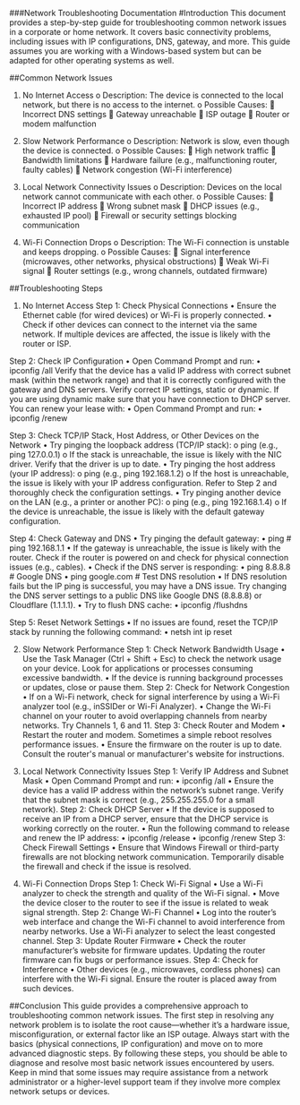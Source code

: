  
###Network Troubleshooting Documentation
#Introduction
This document provides a step-by-step guide for troubleshooting common network issues in a corporate or home network. It covers basic connectivity problems, including issues with IP configurations, DNS, gateway, and more. This guide assumes you are working with a Windows-based system but can be adapted for other operating systems as well.

##Common Network Issues
1.	No Internet Access
o	Description: The device is connected to the local network, but there is no access to the internet.
o	Possible Causes: 
	Incorrect DNS settings
	Gateway unreachable
	ISP outage
	Router or modem malfunction

2.	Slow Network Performance
o	Description: Network is slow, even though the device is connected.
o	Possible Causes: 
	High network traffic
	Bandwidth limitations
	Hardware failure (e.g., malfunctioning router, faulty cables)
	Network congestion (Wi-Fi interference)

3.	Local Network Connectivity Issues
o	Description: Devices on the local network cannot communicate with each other.
o	Possible Causes: 
	Incorrect IP address
	Wrong subnet mask
	DHCP issues (e.g., exhausted IP pool)
	Firewall or security settings blocking communication

4.	Wi-Fi Connection Drops
o	Description: The Wi-Fi connection is unstable and keeps dropping.
o	Possible Causes: 
	Signal interference (microwaves, other networks, physical obstructions)
	Weak Wi-Fi signal
	Router settings (e.g., wrong channels, outdated firmware)
 

##Troubleshooting Steps
1. No Internet Access
Step 1: Check Physical Connections
•	Ensure the Ethernet cable (for wired devices) or Wi-Fi is properly connected.
•	Check if other devices can connect to the internet via the same network. If multiple devices are affected, the issue is likely with the router or ISP.

Step 2: Check IP Configuration 
•	Open Command Prompt and run: 
•	ipconfig /all
Verify that the device has a valid IP address with correct subnet mask (within the network range) and that it is correctly configured with the gateway and DNS servers. 
Verify correct IP settings, static or dynamic. If you are using dynamic make sure that you have connection to DHCP server. You can renew your lease with:
•	Open Command Prompt and run: 
•	ipconfig /renew

Step 3: Check TCP/IP Stack, Host Address, or Other Devices on the Network
•	Try pinging the loopback address (TCP/IP stack):
o	ping <loopback> (e.g., ping 127.0.0.1)
o	If the stack is unreachable, the issue is likely with the NIC driver. Verify that the driver is up to date.
•	Try pinging the host address (your IP address):
o	ping <host> (e.g., ping 192.168.1.2)
o	If the host is unreachable, the issue is likely with your IP address configuration. Refer to Step 2 and thoroughly check the configuration settings.
•	Try pinging another device on the LAN (e.g., a printer or another PC):
o	ping <device> (e.g., ping 192.168.1.4)
o	If the device is unreachable, the issue is likely with the default gateway configuration.

Step 4: Check Gateway and DNS
•	Try pinging the default gateway:
•	ping <gateway IP> # ping 192.168.1.1
•	If the gateway is unreachable, the issue is likely with the router. Check if the router is powered on and check for physical connection issues (e.g., cables).
•	Check if the DNS server is responding:
•	ping 8.8.8.8  # Google DNS
•	ping google.com  # Test DNS resolution
•	If DNS resolution fails but the IP ping is successful, you may have a DNS issue. Try changing the DNS server settings to a public DNS like Google DNS (8.8.8.8) or Cloudflare (1.1.1.1).
•	Try to flush DNS cache:
•	ipconfig /flushdns

Step 5: Reset Network Settings
•	If no issues are found, reset the TCP/IP stack by running the following command: 
•	netsh int ip reset
 
2. Slow Network Performance
Step 1: Check Network Bandwidth Usage
•	Use the Task Manager (Ctrl + Shift + Esc) to check the network usage on your device. Look for applications or processes consuming excessive bandwidth.
•	If the device is running background processes or updates, close or pause them.
Step 2: Check for Network Congestion
•	If on a Wi-Fi network, check for signal interference by using a Wi-Fi analyzer tool (e.g., inSSIDer or Wi-Fi Analyzer).
•	Change the Wi-Fi channel on your router to avoid overlapping channels from nearby networks. Try Channels 1, 6 and 11. 
Step 3: Check Router and Modem
•	Restart the router and modem. Sometimes a simple reboot resolves performance issues.
•	Ensure the firmware on the router is up to date. Consult the router's manual or manufacturer's website for instructions.
 
3. Local Network Connectivity Issues
Step 1: Verify IP Address and Subnet Mask
•	Open Command Prompt and run: 
•	ipconfig /all
•	Ensure the device has a valid IP address within the network’s subnet range. Verify that the subnet mask is correct (e.g., 255.255.255.0 for a small network).
Step 2: Check DHCP Server
•	If the device is supposed to receive an IP from a DHCP server, ensure that the DHCP service is working correctly on the router.
•	Run the following command to release and renew the IP address: 
•	ipconfig /release
•	ipconfig /renew
Step 3: Check Firewall Settings
•	Ensure that Windows Firewall or third-party firewalls are not blocking network communication. Temporarily disable the firewall and check if the issue is resolved.
 
4. Wi-Fi Connection Drops
Step 1: Check Wi-Fi Signal
•	Use a Wi-Fi analyzer to check the strength and quality of the Wi-Fi signal.
•	Move the device closer to the router to see if the issue is related to weak signal strength.
Step 2: Change Wi-Fi Channel
•	Log into the router’s web interface and change the Wi-Fi channel to avoid interference from nearby networks. Use a Wi-Fi analyzer to select the least congested channel.
Step 3: Update Router Firmware
•	Check the router manufacturer’s website for firmware updates. Updating the router firmware can fix bugs or performance issues.
Step 4: Check for Interference
•	Other devices (e.g., microwaves, cordless phones) can interfere with the Wi-Fi signal. Ensure the router is placed away from such devices.
 
##Conclusion
This guide provides a comprehensive approach to troubleshooting common network issues. The first step in resolving any network problem is to isolate the root cause—whether it’s a hardware issue, misconfiguration, or external factor like an ISP outage. Always start with the basics (physical connections, IP configuration) and move on to more advanced diagnostic steps.
By following these steps, you should be able to diagnose and resolve most basic network issues encountered by users. Keep in mind that some issues may require assistance from a network administrator or a higher-level support team if they involve more complex network setups or devices.
 

